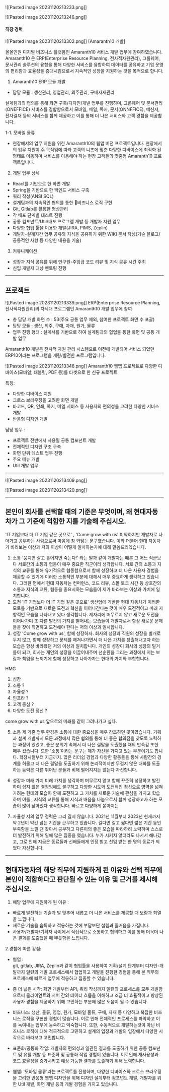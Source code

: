 

![[Pasted image 20231120213233.png]]

![[Pasted image 20231120213246.png]]

#### 직장 경력

![[Pasted image 20231120213302.png]]
[Amaranth10 개발]

올올인원 디지털 비즈니스 플랫폼인 Amaranth10 서비스 개발 업무에 참여하였습니다. Amaranth10 은 ERP(Enterprise Resource Planning, 전사적자원관리), 그룹웨어, 문서관리 솔루션의 융합을 통해 다양한 서비스를 융합하여 데이터를 공유하고 기업 운영의 편리함과 효율성을 증대시킴으로서 지속적인 성장을 지원하는 것을 목적으로 합니다. 

1. Amaranth10 ERP 모듈 개발 
 - 담당 모듈 : 생산관리, 영업관리, 외주관리, 구매자재관리
 
 설계팀과의 협의를 통해 화면 구축/디자인/개발 업무를 진행하며, 그룹웨어 및 문서관리(ONEFFICE) 서비스를 결합함으로서 모바일, 메일, 쪽지, 문서(ONNFFICE), 메신저, 전자결재 등의 서비스를 함께 제공하고 이를 통해 더 나은 서비스와 고객 경험을 제공합니다. 

1-1. 모바일 물류 
 - 현장에서의 업무 지원을 위한 Amaranth10의 웹앱 버전 프로젝트입니다. 현장에서의 업무 지원이 주 목적임에 따라 고객의 니즈에 맞춘 다양한 디바이스에 최적화 된 형태로  이동하며 서비스를 이용해야 하는 현장 고객들의 맞춤형 Amaranth10 프로젝트입니다.

2. 개발 업무 상세 

 - React를 기반으로 한 화면 개발
 - Spring을 기반으로 한 백엔드 서비스 구축 
 - 쿼리 작성(ANSI SQL)
 - 설계팀과의 지속적인 협의를 통한 비즈니스 로직 구현 
 - Git, Gitlab를 활용한 형상관리
 - 각 배포 단계별 테스트 진행 
 - 공통 컴포넌트/Util/배포 프로그램 개발 등 개발자 지원 업무 
 - 다양한 협업 툴을 이용한 개발(JIRA, PIMS, Zeplin)
 - 개발자-설계자간 업무 공유와 지식을 공유하기 위한 WIKI 문서 작성(기술 블로그/공통적인 사항 등 다양한 내용을 기술)

3. 커뮤니케이션 

 - 성장과 지식 공유를 위해 연구원-주임급 코드 리뷰 및 지식 공유 시간 주최 
 - 신입 개발자 대상 멘토링 진행


---

## 프로젝트
![[Pasted image 20231120213339.png]]
ERP(Enterprise Resource Planning, 전사적자원관리)의 차세대 프로그램인 Amaranth10 개발 업무에 참여

- 총 담당 개발 화면 수 : 53(주요 공통 업무 제외, 참여한 프로젝트 화면 수 포괄)
- 담당 모듈 : 생산, 외주, 구매, 자재, 원가, 물류 
- 업무 진행 형태 : 설계서를 기반으로 하여 설계팀과의 협업을 통한 화면 및 공통 개발 업무 

Amaranth10 개발은 전사적 자원 관리 시스템으로 이전에 개발되어 서비스 되었던 ERP10이라는 프로그램을 개량/발전한 프로그램입니다. 


![[Pasted image 20231120213348.png]]
Amaranth10 웹앱 프로젝트로 다양한 디바이스(모바일, 태블릿, PDF 등)를 타겟으로 한 신규 프로젝트 

특징: 
 - 다양한 디바이스 지원 
 - 크로스 브라우징을 고려한 화면 개발  
 - 바코드, QR, 인쇄, 쪽지, 메일 서비스 등 사용자의 편의성을 고려한 다양한 서비스 개발 
 - 반응형 디자인 개발 

 담당 업무 :  
 - 프로젝트 전반에서 사용될 공통 컴포넌트 개발
 - 전체적인 디자인 구조 구축 
 - 화면 단위 테스트 업무 진행 
 - 주요 메뉴 개발 
 - Util 개발 업무 
---

![[Pasted image 20231120213409.png]]

![[Pasted image 20231120213420.png]]

---

## 본인이 회사를 선택할 때의 기준은 무엇이며, 왜 현대자동차가 그 기준에 적합한 지를 기술해 주십시오.

'IT 기업보다 더 IT 기업 같은 곳으로'  , 'Come grow with us' 미약하지만 개발자로 나아가고 공부하는 사람으로써 마음에 참 와닿는 문구였습니다. 이와 더불어 현대 자동차가 바라보는 이상과 저의 이상이 어떻게 일치하는가에 대해 말씀드리겠습니다. 

1. 소통 
	'뭉치면 살고 흩어지면 죽는다!' 라는 말과 같이 개발자는 때론 그 어느 직군보다 서로간의 소통과 협동이 매우 중요한 직군이라 생각합니다. 서로 간의 소통과 지식의 교류를 통해 유기적으로 협동함으로서 함께 성장하고 더 나은 사용자 경험을 제공할 수 있기에 이러한 소통적인 부분에 대해서 매우 중요하게 생각하고 있습니다. 그러한 면에서 현대 자동차는 컨퍼런스, 코드 리뷰, 스몰 토크 시간 등 상호간의 소통과 지식의 교류, 협동을 중요시하는 모습들이 제가 바라보는 이상과 가치에 일치합니다. 
2. 도전 
	'IT 기업보다 더 IT 기업 같은 곳으로' 생산업에 기반한 현대 자동차가 이러한 모토를 기반으로 새로운 도전과 혁신을 이어나간다는 것이 매우 도전적이고 미래 지향적인 모습을 나타내고 있다 생각합니다. 제자리에 머무르지 않고 새로운 도전을 이어나가며 또 다른 발전의 가지를 뻗어내는 모습들이 개발자로서 항상 새로운 문제들을 찾아 직면하고 도전해야 한다는 저의 이상과 일치합니다.
3. 성장 
	'Come grow with us', 함께 성장하자. 회사의 성장과 직원의 성장을 별개로 두지 않고, 함께 성장하고 문제를 헤쳐나가면서 더 나은 가치를 창출해내고자 하는 모습은 항상 바라왔던 저의 이상과 일치합니다.  개인의 성장이 회사의 성장의 밑거름이 되고, 회사는 개인의 성장을 이끌어내주며 선순환을 그리는 과정에서 저는 보람과 책임을 느끼기에 함께 성장하고 나아가자는 현대의 가치와 부합합니다. 

HMG
1. 성장
2. 소통 ?
3. 자율성 ?
4. 인프라 ?
5. 고객 중심 ?
6. 다양한 도전 정신 ? 

 come grow with us 
 앞으로의 미래를 같이 그려나가고 싶다. 

5. 소통 
 제 기존 업무 환경은 소통에 대한 중요성을 매우 강조하던 곳이였습니다. 기획과 설계 개발까지 모든 과정에서 많은 협의를 통해 더 좋은 합의점을 찾도록 노력하는 과정이 있었고, 좋은 분위기 속에서 더 나은 결말을 도출했을 때의 만족감 또한 매우 컸습니다. 
또한 '소통'이라는 문구는 제가 자신을 가지고 있는 부분이기도 합니다. 학창시절부터 지금까지. 많은 리더쉽 경험과 다양한 활동들을 통해 사람간의 경계를 허물고 더 나은 결말을 도출하기 위해 논리적이지만 무겁지 않은 대화를 도출하는 능력은 다른 뛰어난 분들과 비해 떨어지지는 않는다 자신합니다. 

2. 성장과 미래 가치 
 미래 가치를 생각하며 머무르지 않고 함께 꾸준히 성장하고 발전하며 쉽지 않은 결정임에도 불구하고 다양한 시도와 도전적인 정신으로 영역을 넓혀가려는 현대의 모습이 함께 도전하고 그 가치를 새로운 기술에 관심을 가지고 학습하며 이를 , 지식의 교류를 통해 지식과 배움을 나눔으로서 함께 성장하고자 하는 모습이 많이 닮아있다 생각합니다. 빠르고 다양하게 쏟아지는 

3. 자율성 
 저의 업무 경력은 그리 길지 않습니다. 2021년 11월부터 2023년 현재까지 약 2년이 약간 넘는 기간을 근무하고 있습니다. 길다면 길고 짧다면 짧은 기간 동안 부족함을 느낄 땐 찾아서 공부하고 다른이의 좋은 모습을 따라하려 노력하며 스스로 더 발전하기 위해 일에 많은 집중을 했습니다. 누가 시키지 않더라도 나서서 해나갔고, 그로 인해 지금은 동료들과 선배들에게 인정 받고 신임 받는 한 명의 동료가 되었다 자신합니다.

---

## 현대자동차의 해당 직무에 지원하게 된 이유와 선택 직무에 본인이 적합하다고 판단될 수 있는 이유 및 근거를 제시해 주십시오.

1. 해당 업무에 지원하게 된 이유 : 
 - 빠르게 발전하는 기술과 발 맞추어 새롭고 더 나은 서비스를 제공할 때 보람과 희열을 느낍니다. 
 - 새로운 기술을 습득하고 적용하는 것에 부담보단 설렘과 즐거움을 가집니다. 
 - 사용자/개발자/기획자 사이에서 직접적으로 소통하고 협의하고 이를 통해 더욱더 나은 결과를 도출했을 때 뿌듯함을 느낍니다.  
  
2.경험에 따른 강점:
  - 협업 :  
 git, gitlab, JIRA, Zeplin과 같이 협업툴을 사용하여 기획/설계 단계부터 디자인-개발까지 일련의 개발 프로세스에서 협업하고 개발을 진행한 경험을 통해 본 직무의 프로세스에 빠르게 업무에 적응하고 집중할 수 있습니다. 

 - 좀 더 넓은 시각: 
 화면 개발부터 API, 쿼리 작성까지 일련의 프로세스를 모두 개발함으로써 클라이언트와 서버 간의 데이터 흐름을 이해하고 조금 더 효율적이고 향상된 사용자 경험을 제공하기 위해 고민하는 부분에 많은 도움이 될 수 있습니다. 

 - 비즈니스: 
 생산, 물류, 영업, 원가, 모바일 물류, 구매, 자재 등 다양하고 복잡한 비즈니스 로직을 구현한 경험이 많습니다. 이로 인해 전체적인 프로세스를 파악하고 이를 녹여내는 업무에 능숙하고 익숙합니다. 또한, 수동적으로 개발하는것이 아닌 비즈니스 로직에 대해 적극적으로 고민하고 설계의 입장과 개발의 입장에서 다양한 시각으로 바라보고 고민합니다. 

- 표준화/공통화 작업: 
 개발자의 편의성과 일관된 결과를 도출하기 위한 공통 컴포넌트 및 유틸 개발 등 표준화 및 공통화 작업 경험이 있습니다. 이로인해 재사용성과 코드 효율성을 증가시키고 예상 가능한 결과를 도출하기 위해 노력합니다. 

- 웹앱: 
  '모바일 물류'라는 프로젝트를 진행하며, 다양한 디바이스와 크로스 브라우징을 고려한 반응형 웹앱 디자인을 위해 디자인 설계부터 컴포넌트 개발, 개발자를 위한 Util 개발, 화면 개발 등의 개발 경험을 가지고 있습니다.  
